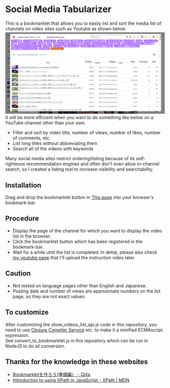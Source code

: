 # Social Media Tabularizer
This is a bookmarklet that allows you to easily list and sort the media list of channels on video sites such as Youtube as shown below.  
![screenshot1.png](./img/screenshot1.png)
It will be more efficient when you want to do something like below on a YouTube channel other than your own.

- Filter and sort by video title, number of views, number of likes, number of comments, etc.
- List long titles without abbreviating them
- Search all of the videos with keywords

Many social media sites restrict ordering/listing because of its self-righteous recommendation engines and often don't even allow in-channel search, so I created a listing tool to increase visibility and searchability.

## Installation
Drag and drop the bookmarklet button in [This page](https://haganech.github.io/socialmedia-tabularizer) into your browser's bookmark-bar.

## Procedure
- Display the page of the channel for which you want to display the video list in the browser.
- Click the bookmarklet button which has been registered in the bookmark-bar.
- Wait for a while until the list is completed.
In detial, please also check [my youtube page](https://www.youtube.com/@haganc) that I'll upload the instruction video later.

## Caution
- Not tested on language pages other than English and Japanese.
- Posting date and number of views are approximate numbers on the list page, so they are not exact values.

## To customize
After customizing the show_videos_list_api.js code in this repository, you need to use [Closure Compiler Service](https://closure-compiler.appspot.com/) etc. to make it a minified ECMAscript expression.  
See convert_to_bookmarklet.js in this repository which can be run in NodeJS to do all conversion.

## Thanks for the knowledge in these websites
- [Bookmarkletを作ろう(準備編） - Qiita](https://qiita.com/kanaxx/items/63debe502aacd73c3cb8)
- [Introduction to using XPath in JavaScript - XPath | MDN](https://developer.mozilla.org/en-US/docs/Web/XPath/Introduction_to_using_XPath_in_JavaScript)